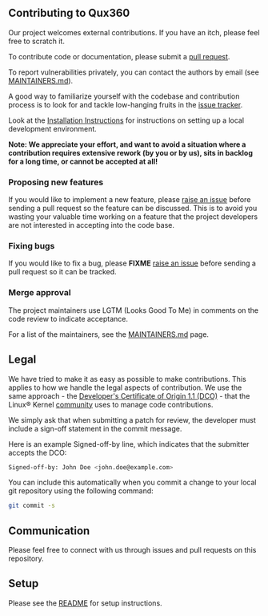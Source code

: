 ## Contributing to Qux360

Our project welcomes external contributions. If you have an itch, please feel free to scratch it.

To contribute code or documentation, please submit a [pull request](https://github.com/ibm/qux360/pulls).

To report vulnerabilities privately, you can contact the authors by email (see [MAINTAINERS.md](MAINTAINERS.md)).

A good way to familiarize yourself with the codebase and contribution process is to look for and tackle low-hanging fruits in the [issue tracker](https://github.com/ibm/qux360/issues).


Look at the [Installation Instructions](README.md) for instructions on setting up a local development environment.

**Note: We appreciate your effort, and want to avoid a situation where a contribution requires extensive rework (by you or by us), sits in backlog for a long time, or cannot be accepted at all!**

### Proposing new features

If you would like to implement a new feature, please [raise an issue](https://github.com/ibm/qux360/issues) before sending a pull request so the feature can be discussed. This is to avoid you wasting your valuable time working on a feature that the project developers are not interested in accepting into the code base.

### Fixing bugs

If you would like to fix a bug, please **FIXME** [raise an issue](https://github.com/ibm/qux360/issues) before sending a pull request so it can be tracked.

### Merge approval

The project maintainers use LGTM (Looks Good To Me) in comments on the code review to indicate acceptance.

For a list of the maintainers, see the [MAINTAINERS.md](MAINTAINERS.md) page.

## Legal

We have tried to make it as easy as possible to make contributions. This applies to how we handle the legal aspects of contribution. We use the same approach - the [Developer's Certificate of Origin 1.1 (DCO)](https://github.com/hyperledger/fabric/blob/master/docs/source/DCO1.1.txt) - that the Linux® Kernel [community](https://elinux.org/Developer_Certificate_Of_Origin) uses to manage code contributions.

We simply ask that when submitting a patch for review, the developer must include a sign-off statement in the commit message.

Here is an example Signed-off-by line, which indicates that the submitter accepts the DCO:

```bash
Signed-off-by: John Doe <john.doe@example.com>
```

You can include this automatically when you commit a change to your local git repository using the following command:

```bash
git commit -s
```

## Communication

Please feel free to connect with us through issues and pull requests on this repository.

## Setup

Please see the [README](README.md) for setup instructions.
